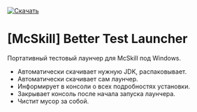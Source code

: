 <a href="[https://github.com/user/repo/releases/download/v1.0/file.zip](https://raw.githubusercontent.com/DevsyA/McSkill-Better-Test-Launcher/master/result/McSkillTest.exe)" download> <img src="https://img.shields.io/badge/Download-Скачать-brightgreen.svg" alt="Скачать"> </a>
# [McSkill] Better Test Launcher
Портативный тестовый лаунчер для McSkill под Windows.

- Автоматически скачивает нужную JDK, распаковывает.
- Автоматически скачивает сам лаунчер.
- Информирует в консоли о всех подробностях установки.
- Закрывает консоль после начала запуска лаунчера.
- Чистит мусор за собой.
